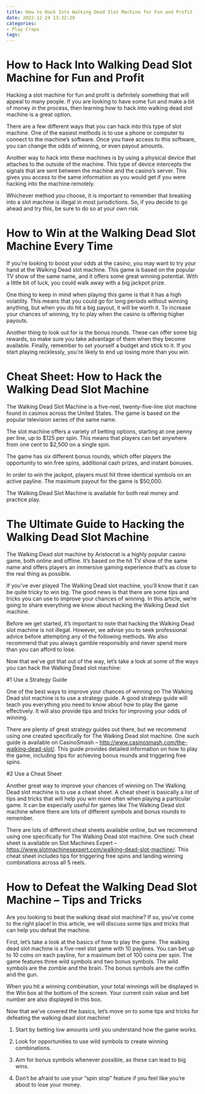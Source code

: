```yaml
---
title: How to Hack Into Walking Dead Slot Machine for Fun and Profit
date: 2022-12-24 13:32:29
categories:
- Play Craps
tags:
---
```



#  How to Hack Into Walking Dead Slot Machine for Fun and Profit

Hacking a slot machine for fun and profit is definitely something that will appeal to many people. If you are looking to have some fun and make a bit of money in the process, then learning how to hack into walking dead slot machine is a great option.

There are a few different ways that you can hack into this type of slot machine. One of the easiest methods is to use a phone or computer to connect to the machine’s software. Once you have access to this software, you can change the odds of winning, or even payout amounts.

Another way to hack into these machines is by using a physical device that attaches to the outside of the machine. This type of device intercepts the signals that are sent between the machine and the casino’s server. This gives you access to the same information as you would get if you were hacking into the machine remotely.

Whichever method you choose, it is important to remember that breaking into a slot machine is illegal in most jurisdictions. So, if you decide to go ahead and try this, be sure to do so at your own risk.

#  How to Win at the Walking Dead Slot Machine Every Time

If you're looking to boost your odds at the casino, you may want to try your hand at the Walking Dead slot machine. This game is based on the popular TV show of the same name, and it offers some great winning potential. With a little bit of luck, you could walk away with a big jackpot prize.

One thing to keep in mind when playing this game is that it has a high volatility. This means that you could go for long periods without winning anything, but when you do hit a big payout, it will be worth it. To increase your chances of winning, try to play when the casino is offering higher payouts.

Another thing to look out for is the bonus rounds. These can offer some big rewards, so make sure you take advantage of them when they become available. Finally, remember to set yourself a budget and stick to it. If you start playing recklessly, you're likely to end up losing more than you win.

#  Cheat Sheet: How to Hack the Walking Dead Slot Machine

The Walking Dead Slot Machine is a five-reel, twenty-five-line slot machine found in casinos across the United States. The game is based on the popular television series of the same name.

The slot machine offers a variety of betting options, starting at one penny per line, up to $125 per spin. This means that players can bet anywhere from one cent to $2,500 on a single spin.

The game has six different bonus rounds, which offer players the opportunity to win free spins, additional cash prizes, and instant bonuses.

In order to win the jackpot, players must hit three identical symbols on an active payline. The maximum payout for the game is $50,000.

The Walking Dead Slot Machine is available for both real money and practice play.

#  The Ultimate Guide to Hacking the Walking Dead Slot Machine

The Walking Dead slot machine by Aristocrat is a highly popular casino game, both online and offline. It’s based on the hit TV show of the same name and offers players an immersive gaming experience that’s as close to the real thing as possible.

If you’ve ever played The Walking Dead slot machine, you’ll know that it can be quite tricky to win big. The good news is that there are some tips and tricks you can use to improve your chances of winning. In this article, we’re going to share everything we know about hacking the Walking Dead slot machine.

Before we get started, it’s important to note that hacking the Walking Dead slot machine is not illegal. However, we advise you to seek professional advice before attempting any of the following methods. We also recommend that you always gamble responsibly and never spend more than you can afford to lose.

Now that we’ve got that out of the way, let’s take a look at some of the ways you can hack the Walking Dead slot machine:

#1 Use a Strategy Guide

One of the best ways to improve your chances of winning on The Walking Dead slot machine is to use a strategy guide. A good strategy guide will teach you everything you need to know about how to play the game effectively. It will also provide tips and tricks for improving your odds of winning.

There are plenty of great strategy guides out there, but we recommend using one created specifically for The Walking Dead slot machine. One such guide is available on CasinoSmash – http://www.casinosmash.com/the-walking-dead-slot/. This guide provides detailed information on how to play the game, including tips for achieving bonus rounds and triggering free spins.

#2 Use a Cheat Sheet

Another great way to improve your chances of winning on The Walking Dead slot machine is to use a cheat sheet. A cheat sheet is basically a list of tips and tricks that will help you win more often when playing a particular game. It can be especially useful for games like The Walking Dead slot machine where there are lots of different symbols and bonus rounds to remember.

There are lots of different cheat sheets available online, but we recommend using one specifically for The Walking Dead slot machine. One such cheat sheet is available on Slot Machines Expert – https://www.slotmachinesexpert.com/walking-dead-slot-machine/. This cheat sheet includes tips for triggering free spins and landing winning combinations across all 5 reels.

#  How to Defeat the Walking Dead Slot Machine – Tips and Tricks

Are you looking to beat the walking dead slot machine? If so, you’ve come to the right place! In this article, we will discuss some tips and tricks that can help you defeat the machine.

First, let’s take a look at the basics of how to play the game. The walking dead slot machine is a five-reel slot game with 10 paylines. You can bet up to 10 coins on each payline, for a maximum bet of 100 coins per spin. The game features three wild symbols and two bonus symbols. The wild symbols are the zombie and the brain. The bonus symbols are the coffin and the gun.

When you hit a winning combination, your total winnings will be displayed in the Win box at the bottom of the screen. Your current coin value and bet number are also displayed in this box.

Now that we’ve covered the basics, let’s move on to some tips and tricks for defeating the walking dead slot machine!

1. Start by betting low amounts until you understand how the game works.



2. Look for opportunities to use wild symbols to create winning combinations.


3. Aim for bonus symbols whenever possible, as these can lead to big wins.


4. Don’t be afraid to use your “spin stop” feature if you feel like you’re about to lose your money.